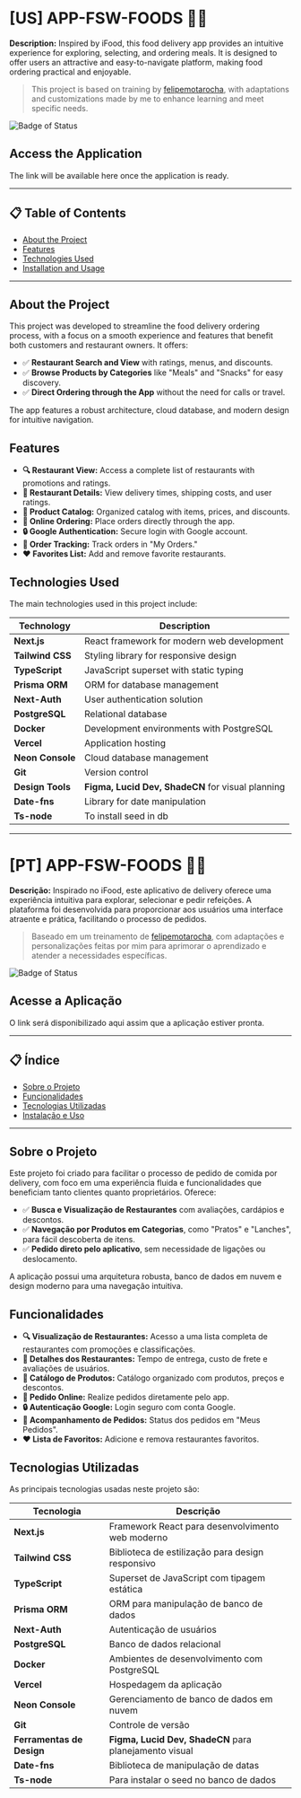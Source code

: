 # [US] APP-FSW-FOODS 🍔🍣

**Description:** Inspired by iFood, this food delivery app provides an intuitive experience for exploring, selecting, and ordering meals. It is designed to offer users an attractive and easy-to-navigate platform, making food ordering practical and enjoyable.

> This project is based on training by [felipemotarocha](https://github.com/felipemotarocha), with adaptations and customizations made by me to enhance learning and meet specific needs.

![Badge of Status](https://img.shields.io/badge/Status-In_Development-yellow)

## Access the Application  
The link will be available here once the application is ready.

---

## 📋 Table of Contents

- [About the Project](#about-the-project)
- [Features](#features)
- [Technologies Used](#technologies-used)
- [Installation and Usage](#installation-and-usage)

---

## About the Project

This project was developed to streamline the food delivery ordering process, with a focus on a smooth experience and features that benefit both customers and restaurant owners. It offers:

- ✅ **Restaurant Search and View** with ratings, menus, and discounts.
- ✅ **Browse Products by Categories** like "Meals" and "Snacks" for easy discovery.
- ✅ **Direct Ordering through the App** without the need for calls or travel.

The app features a robust architecture, cloud database, and modern design for intuitive navigation.

## Features

- **🔍 Restaurant View:** Access a complete list of restaurants with promotions and ratings.
- **📑 Restaurant Details:** View delivery times, shipping costs, and user ratings.
- **💼 Product Catalog:** Organized catalog with items, prices, and discounts.
- **📅 Online Ordering:** Place orders directly through the app.
- **🔒 Google Authentication:** Secure login with Google account.
- **📲 Order Tracking:** Track orders in "My Orders."
- **❤️ Favorites List:** Add and remove favorite restaurants.

## Technologies Used

The main technologies used in this project include:

| Technology             | Description                                   |
|------------------------|---------------------------------------------|
| **Next.js**            | React framework for modern web development    |
| **Tailwind CSS**       | Styling library for responsive design         |
| **TypeScript**         | JavaScript superset with static typing        |
| **Prisma ORM**         | ORM for database management                   |
| **Next-Auth**          | User authentication solution                  |
| **PostgreSQL**         | Relational database                           |
| **Docker**             | Development environments with PostgreSQL      |
| **Vercel**             | Application hosting                          |
| **Neon Console**       | Cloud database management                     |
| **Git**                | Version control                               |
| **Design Tools**       | **Figma, Lucid Dev, ShadeCN** for visual planning |
| **Date-fns**           | Library for date manipulation                 |
| **Ts-node**           | To install seed in db |

---

# [PT] APP-FSW-FOODS 🍔🍣

**Descrição:** Inspirado no iFood, este aplicativo de delivery oferece uma experiência intuitiva para explorar, selecionar e pedir refeições. A plataforma foi desenvolvida para proporcionar aos usuários uma interface atraente e prática, facilitando o processo de pedidos.

> Baseado em um treinamento de [felipemotarocha](https://github.com/felipemotarocha), com adaptações e personalizações feitas por mim para aprimorar o aprendizado e atender a necessidades específicas.

![Badge of Status](https://img.shields.io/badge/Status-Em_desenvolvimento-yellow)

## Acesse a Aplicação  
O link será disponibilizado aqui assim que a aplicação estiver pronta.

---

## 📋 Índice

- [Sobre o Projeto](#sobre-o-projeto)
- [Funcionalidades](#funcionalidades)
- [Tecnologias Utilizadas](#tecnologias-utilizadas)
- [Instalação e Uso](#instalação-e-uso)

---

## Sobre o Projeto

Este projeto foi criado para facilitar o processo de pedido de comida por delivery, com foco em uma experiência fluida e funcionalidades que beneficiam tanto clientes quanto proprietários. Oferece:

- ✅ **Busca e Visualização de Restaurantes** com avaliações, cardápios e descontos.
- ✅ **Navegação por Produtos em Categorias**, como "Pratos" e "Lanches", para fácil descoberta de itens.
- ✅ **Pedido direto pelo aplicativo**, sem necessidade de ligações ou deslocamento.

A aplicação possui uma arquitetura robusta, banco de dados em nuvem e design moderno para uma navegação intuitiva.

## Funcionalidades

- **🔍 Visualização de Restaurantes:** Acesso a uma lista completa de restaurantes com promoções e classificações.
- **📑 Detalhes dos Restaurantes:** Tempo de entrega, custo de frete e avaliações de usuários.
- **💼 Catálogo de Produtos:** Catálogo organizado com produtos, preços e descontos.
- **📅 Pedido Online:** Realize pedidos diretamente pelo app.
- **🔒 Autenticação Google:** Login seguro com conta Google.
- **📲 Acompanhamento de Pedidos:** Status dos pedidos em "Meus Pedidos".
- **❤️ Lista de Favoritos:** Adicione e remova restaurantes favoritos.

## Tecnologias Utilizadas

As principais tecnologias usadas neste projeto são:

| Tecnologia             | Descrição                                   |
|------------------------|---------------------------------------------|
| **Next.js**            | Framework React para desenvolvimento web moderno |
| **Tailwind CSS**       | Biblioteca de estilização para design responsivo |
| **TypeScript**         | Superset de JavaScript com tipagem estática |
| **Prisma ORM**         | ORM para manipulação de banco de dados      |
| **Next-Auth**          | Autenticação de usuários                    |
| **PostgreSQL**         | Banco de dados relacional                   |
| **Docker**             | Ambientes de desenvolvimento com PostgreSQL |
| **Vercel**             | Hospedagem da aplicação                    |
| **Neon Console**       | Gerenciamento de banco de dados em nuvem    |
| **Git**                | Controle de versão                          |
| **Ferramentas de Design** | **Figma, Lucid Dev, ShadeCN** para planejamento visual |
| **Date-fns**           | Biblioteca de manipulação de datas          |
| **Ts-node**           | Para instalar o seed no banco de dados |